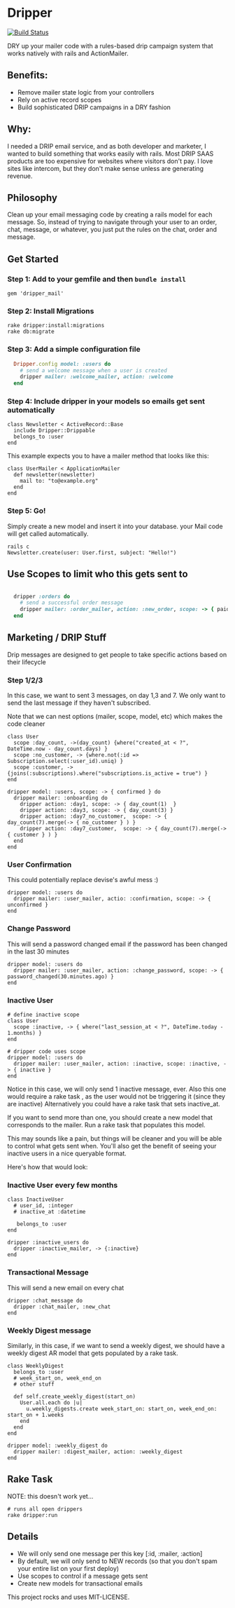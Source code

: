 # Dripper
[![Build Status](https://travis-ci.org/tarr11/dripper.svg?branch=master)](https://travis-ci.org/tarr11/dripper)

DRY up your mailer code with a rules-based drip campaign system that works natively with rails and ActionMailer.

## Benefits:
 * Remove mailer state logic from your controllers
 * Rely on active record scopes 
 * Build sophisticated DRIP campaigns in a DRY fashion

## Why:
I needed a DRIP email service, and as both developer and marketer, I wanted to build something that works easily with rails.  Most DRIP SAAS products are too expensive for websites where visitors don't pay.  I love sites like intercom, but they don't make sense unless are generating revenue.  

## Philosophy
Clean up your email messaging code by creating a rails model for each message. So, instead of trying to navigate through your user to an order, chat, message, or whatever, you just put the rules on the chat, order and message.  

## Get Started

### Step 1: Add to your gemfile and then `bundle install`
```
gem 'dripper_mail'
```

### Step 2: Install Migrations
```
rake dripper:install:migrations
rake db:migrate
```

### Step 3: Add a simple configuration file
``` config/initializers/dripper.rb
  Dripper.config model: :users do
    # send a welcome message when a user is created
    dripper mailer: :welcome_mailer, action: :welcome
  end
```

### Step 4: Include dripper in your models so emails get sent automatically
```
class Newsletter < ActiveRecord::Base
  include Dripper::Drippable
  belongs_to :user
end
```

This example expects you to have a mailer method that looks like this:
```
class UserMailer < ApplicationMailer
  def newsletter(newsletter)
    mail to: "to@example.org"
  end
end
```

### Step 5: Go! 
Simply create a new model and insert it into your database.  your Mail code will get called automatically. 
```
rails c
Newsletter.create(user: User.first, subject: "Hello!")
```


## Use Scopes to limit who this gets sent to
``` config/initializers/dripper.rb

  dripper :orders do
    # send a successful order message
    dripper mailer: :order_mailer, action: :new_order, scope: -> { paid }
  end
```

## Marketing / DRIP Stuff
Drip messages are designed to get people to take specific actions based on their lifecycle

### Step 1/2/3
In this case, we want to sent 3 messages, on day 1,3 and 7.  We only want to send the last message if they haven't subscribed.  

Note that we can nest options (mailer, scope, model, etc) which makes the code cleaner

```
class User
  scope :day_count, ->(day_count) {where("created_at < ?", DateTime.now - day_count.days) }
  scope :no_customer, -> {where.not(:id => Subscription.select(:user_id).uniq) }
  scope :customer, -> {joins(:subscriptions).where("subscriptions.is_active = true") }
end

dripper model: :users, scope: -> { confirmed } do
  dripper mailer: :onboarding do
    dripper action: :day1, scope: -> { day_count(1)  }
    dripper action: :day3, scope: -> { day_count(3) } 
    dripper action: :day7_no_customer,  scope: -> { day_count(7).merge(-> { no_customer } ) } 
    dripper action: :day7_customer,  scope: -> { day_count(7).merge(-> { customer } ) } 
  end
end
```

### User Confirmation
This could potentially replace devise's awful mess :)
```
dripper model: :users do
  dripper mailer: :user_mailer, actio: :confirmation, scope: -> { unconfirmed }
end
```

### Change Password
This will send a password changed email if the password has been changed in the last 30 minutes
```
dripper model: :users do
  dripper mailer: :user_mailer, action: :change_password, scope: -> { password_changed(30.minutes.ago) }
end
```

### Inactive User
```
# define inactive scope
class User 
  scope :inactive, -> { where("last_session_at < ?", DateTime.today - 1.months) }
end

# dripper code uses scope
dripper model: :users do
  dripper mailer: :user_mailer, action: :inactive, scope: :inactive, -> { inactive }
end
```

Notice in this case, we will only send 1 inactive message, ever.  Also this one would require a rake task , as the user would not be triggering it (since they are inactive)  Alternatively you could have a rake task that sets inactive_at.

If you want to send more than one, you should create a new model that corresponds to the mailer.  Run a rake task that populates this model.  

This may sounds like a pain, but things will be cleaner and you will be able to control what gets sent when.   You'll also get the benefit of seeing your inactive users in a nice queryable format.

Here's how that would look:

### Inactive User every few months
```
class InactiveUser
  # user_id, :integer
  # inactive_at :datetime
  
   belongs_to :user
end

dripper :inactive_users do
  dripper :inactive_mailer, -> {:inactive}
end
```

### Transactional Message
This will send a new email on every chat
```
dripper :chat_message do
  dripper :chat_mailer, :new_chat
end
```

### Weekly Digest message
Similarly, in this case, if we want to send a weekly digest, we should have a weekly digest AR model that gets populated by a rake task.

```
class WeeklyDigest
  belongs_to :user
  # week_start_on, week_end_on
  # other stuff
  
  def self.create_weekly_digest(start_on)
    User.all.each do |u|
      u.weekly_digests.create week_start_on: start_on, week_end_on: start_on + 1.weeks
    end
  end
end

dripper model: :weekly_digest do
  dripper mailer: :digest_mailer, action: :weekly_digest 
end
```

## Rake Task 
NOTE: this doesn't work yet...

```
# runs all open drippers
rake dripper:run
```



## Details

* We will only send one message per this key [:id, :mailer, :action]
* By default, we will only send to NEW records (so that you don't spam your entire list on your first deploy)
* Use scopes to control if a message gets sent
* Create new models for transactional emails


This project rocks and uses MIT-LICENSE.
